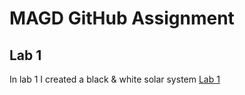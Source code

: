 # MAGD GitHub Assignment

## Lab 1
In lab 1 I created a black & white solar system
[Lab 1](https://github.com/zackmurray/MAGD-150-Assignments/tree/gh-pages/s19magd150lab01_murray)
